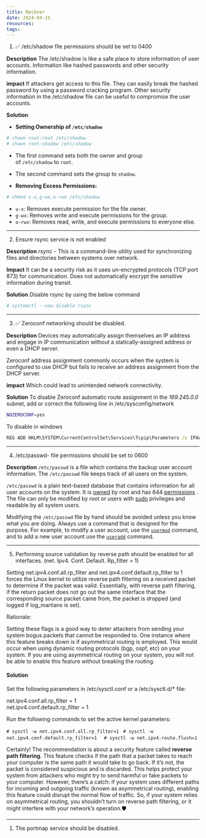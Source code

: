 ```yaml
---
title: Reckner
date: 2024-04-15
resources: 
tags:
---
```


1. ✅ /etc/shadow file permissions should be set to 0400 

**Description**
The /etc/shadow is like a safe place to store information of user accounts. Information like hashed passwords and other security information.

**impact**
If attackers get access to this file. They can easily break the hashed password by using a password cracking program. Other security information in the /etc/shadow file can be useful to compromise the user accounts.

**Solution**

- **Setting Ownership of `/etc/shadow`**

```bash
# chown root:root /etc/shadow
# chown root:shadow /etc/shadow
```

- The first command sets both the owner and group of `/etc/shadow` to `root`.
- The second command sets the group to `shadow`.

- **Removing Excess Permissions:**

```bash
# chmod u-x,g-wx,o-rwx /etc/shadow
```

- `u-x`: Removes execute permission for the file owner.
- `g-wx`: Removes write and execute permissions for the group.
- `o-rwx`: Removes read, write, and execute permissions to everyone else.

---

2. Ensure rsync service is not enabled

**Description**
*rsync* - This is a command-line utility used for synchronizing files and directories between systems over network.

**Impact**
It can be a security risk as it uses un-encrypted protocols (TCP port 873) for communication. Does not automatically encrypt the sensitive information during transit.

**Solution**
Disable rsync by using the below command

```bash
# systemctl --now disable rsync
```

---
3. ✅ Zeroconf networking should be disabled.

**Description**
Devices may automatically assign themselves an IP address and engage in IP communication without a statically-assigned address or even a DHCP server.

Zeroconf address assignment commonly occurs when the system is configured to use DHCP but fails to receive an address assignment from the DHCP server.

**impact**
Which could lead to unintended network connectivity.

**Solution**
To disable Zeroconf automatic route assignment in the *169.245.0.0* subnet, add or correct the following line in /etc/sysconfig/network

```bash
NOZEROCONF=yes
```

To disable in windows

```cmd
REG ADD HKLM\SYSTEM\CurrentControlSet\Services\Tcpip\Parameters /v IPAutoconfigurationEnabled /t REG_DWORD /d "00000000" /f
```

---
4. /etc/passwd- file permissions should be set to 0600

**Description**
`/etc/passwd` is a file which contains the backup user account information. The `/etc/passwd` file keeps track of all users on the system.

`/etc/passwd` is a plain text-based database that contains information for all user accounts on the system. It is [owned](https://linuxize.com/post/chmod-command-in-linux/) by root and has 644 [permissions](https://linuxize.com/post/linux-chown-command/) . The file can only be modified by root or users with [sudo](https://linuxize.com/post/sudo-command-in-linux/) privileges and readable by all system users.

Modifying the `/etc/passwd` file by hand should be avoided unless you know what you are doing. Always use a command that is designed for the purpose. For example, to modify a user account, use the [`usermod`](https://linuxize.com/post/usermod-command-in-linux/) command, and to add a new user account use the [`useradd`](https://linuxize.com/post/how-to-create-users-in-linux-using-the-useradd-command/) command.




---
5. Performing source validation by reverse path should be enabled for all interfaces. (net. Ipv4. Conf. Default. Rp_filter = 1)

Setting net.ipv4.conf.all.rp_filter and net.ipv4.conf.default.rp_filter to 1 forces the Linux kernel to utilize reverse path filtering on a received packet to determine if the packet was valid. Essentially, with reverse path filtering, if the return packet does not go out the same interface that the corresponding source packet came from, the packet is dropped (and logged if log_martians is set).  
  
Rationale:  
  
Setting these flags is a good way to deter attackers from sending your system bogus packets that cannot be responded to. One instance where this feature breaks down is if asymmetrical routing is employed. This would occur when using dynamic routing protocols (bgp, ospf, etc) on your system. If you are using asymmetrical routing on your system, you will not be able to enable this feature without breaking the routing.  

#### Solution

Set the following parameters in /etc/sysctl.conf or a /etc/sysctl.d/* file:  
  
net.ipv4.conf.all.rp_filter = 1  
net.ipv4.conf.default.rp_filter = 1  
  
Run the following commands to set the active kernel parameters:  
  
`# sysctl -w net.ipv4.conf.all.rp_filter=1 `
`# sysctl -w net.ipv4.conf.default.rp_filter=1  `
`# sysctl -w net.ipv4.route.flush=1`

Certainly! The recommendation is about a security feature called **reverse path filtering**. This feature checks if the path that a packet takes to reach your computer is the same path it would take to go back. If it’s not, the packet is considered suspicious and is discarded. This helps protect your system from attackers who might try to send harmful or fake packets to your computer. However, there’s a catch: if your system uses different paths for incoming and outgoing traffic (known as asymmetrical routing), enabling this feature could disrupt the normal flow of traffic. So, if your system relies on asymmetrical routing, you shouldn’t turn on reverse path filtering, or it might interfere with your network’s operation.🛡️

---
1. The portmap service should be disabled.